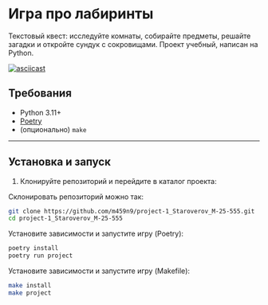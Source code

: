 # Игра про лабиринты

Текстовый квест: исследуйте комнаты, собирайте предметы, решайте загадки и откройте сундук с сокровищами. Проект учебный, написан на Python.

[![asciicast](https://asciinema.org/a/IucFWHVyDtXVXnteBlxwVSieW.svg)](https://asciinema.org/a/IucFWHVyDtXVXnteBlxwVSieW)

## Требования

- Python 3.11+  
- [Poetry](https://python-poetry.org/)  
- (опционально) `make`

---

## Установка и запуск

1. Клонируйте репозиторий и перейдите в каталог проекта:

Склонировать репозиторий можно так:

```bash
git clone https://github.com/m459n9/project-1_Staroverov_M-25-555.git
cd project-1_Staroverov_M-25-555
```

Установите зависимости и запустите игру (Poetry):
```bash
poetry install
poetry run project
```

Установите зависимости и запустите игру (Makefile):
```bash
make install
make project
```
